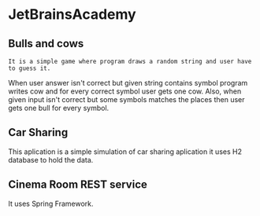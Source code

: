 # JetBrainsAcademy

## Bulls and cows
    It is a simple game where program draws a random string and user have to guess it. 
  When user answer isn't correct but given string contains symbol program writes cow and for every correct symbol user gets one cow.
  Also, when given input isn't correct but some symbols matches the places then user gets one bull for every symbol.

## Car Sharing
  This aplication is a simple simulation of car sharing aplication it uses H2 database to hold the data.

## Cinema Room REST service
  It uses Spring Framework.
